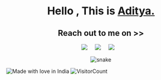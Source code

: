 


<h1 align="center">Hello , This is <a href="">Aditya.</a></h1>



<h2 align="center"> Reach out to me on >> </h2>
<p align="center">
  <a target="_blank"href="https://www.linkedin.com/in/aditya-rana-677aa81ba/"><img src="https://img.shields.io/badge/linkedin-%230077B5.svg?&style=for-the-badge&logo=linkedin&logoColor=white" /></a>&nbsp;&nbsp;&nbsp;&nbsp;
  <a target="_blank"href="https://twitter.com/Adityar17705705?s=08"><img src="https://img.shields.io/badge/twitter-%231DA1F2.svg?&style=for-the-badge&logo=twitter&logoColor=white" /></a>&nbsp;&nbsp;&nbsp;&nbsp;
  <a href="mailto:ranarajput9548@@gmail.com"><img src="https://img.shields.io/badge/gmail-%23D14836.svg?&style=for-the-badge&logo=gmail&logoColor=white" /></a>&nbsp;&nbsp;&nbsp;&nbsp;
 

</p>

<p align="center">
  <img src="https://github.com/ar7aditya/ar7aditya/blob/output/github-contribution-grid-snake.svg" alt="snake"></center>
</p>

![Made with love in India](https://madewithlove.now.sh/in?heart=true&template=for-the-badge)
![VisitorCount](https://profile-counter.glitch.me/ar7aditya/count.svg)
